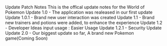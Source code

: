Update Patch Notes
This is the offical update notes for the World of Pokemon
Update 1.0 - The application was realeased in our first update
Update 1.0.1 - Brand new user interaction was created
Update 1.1 - Brand new trainers and potions were added, to enhance the experience
Update 1.2 - Developer Ideas input usage : Easier Usage
Update 1.2.1 - Security Update
Update 2.0 - Our biggest update so far, A brand new Pokemon game(Coming Soon)

